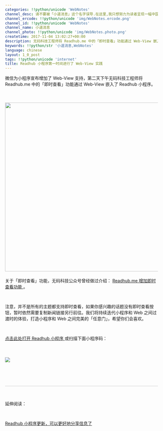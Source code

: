 ```yaml
---
categories: !!python/unicode 'WebNotes'
channel_desc: 请不要被「小道消息」这个名字误导.在这里,我只想努力为读者呈现一幅中国互联网的清明上河图.
channel_ercode: !!python/unicode 'img/WebNotes.ercode.png'
channel_id: !!python/unicode 'WebNotes'
channel_name: 小道消息
channel_photo: !!python/unicode 'img/WebNotes.photo.png'
createtime: 2017-11-04 13:02:27+00:00
description: 无码科技工程师将 Readhub.me 中的「即时查看」功能通过 Web-View 嵌入了 Readhub 小程序。
keywords: !!python/str '小道消息,WebNotes'
language: chinese
layout: 1_0_post
tags: !!python/unicode 'internet'
title: Readhub 小程序第一时间进行了 Web-View 实践
---
```

<div class="rich_media_content" id="js_content">
<p>
         微信为小程序宣布增加了 Web-View 支持，第二天下午无码科技工程师将 Readhub.me 中的「即时查看」功能通过 Web-View 嵌入了 Readhub 小程序。
        </p>
<p>
<br/>
</p>
<p style="margin-top: 20px;margin-bottom: 20px;white-space: normal;text-align: center;">
<img class="" data-backh="359" data-backw="202" data-copyright="0" data-ratio="1.7777777777777777" data-s="300,640" data-src="" data-type="jpeg" data-w="1242" src="{{ '/img/PoB2oAqHJibd2EMlw7TLKd1biaNkfEKNoorSpXcMMVC1x8do1AVniaMJoq0JjfDsTrXicP6gUpNGc97xxLkYegs5fw.jpeg' | prepend: site.img | replace: '//','/' }}" style="width: 556px;"/>
</p>
<p>
         关于「即时查看」功能，无码科技公众号曾经做过介绍：
         <a href="http://mp.weixin.qq.com/s?__biz=MzI2NDUyODcwMg==&amp;mid=2247483692&amp;idx=1&amp;sn=73b565dedce8fa8f58d4db6cff913f29&amp;chksm=eaaa777dddddfe6b0c1664f6aad288901aa7c644a20e7d79fa3f01f7242da5cd63d1e15e8e0e&amp;scene=21#wechat_redirect" target="_blank">
          Readhub.me 增加即时查看功能
         </a>
         。
        </p>
<p style="white-space: normal;">
<br/>
</p>
<p>
         注意，并不是所有的主题都支持即时查看，如果你感兴趣的话题没有即时查看按钮，暂时依然需要复制新闻链接另行前往。我们将持续迭代小程序和 Web 之间过渡时的体验，打造小程序和 Web 之间完美的「任意门」，希望你们会喜欢。
        </p>
<p style="white-space: normal;">
<br/>
</p>
<p>
<a class="weapp_text_link" data-miniprogram-appid="wxd83c7f07a0b00f1b" data-miniprogram-nickname="Readhub" data-miniprogram-path="pages/index" href="">
          点击此处打开 Readhub 小程序
         </a>
         或扫描下面小程序码：
        </p>
<p style="white-space: normal;line-height: 1.75em;">
<br/>
</p>
<p style="white-space: normal;">
<img class="" data-copyright="0" data-ratio="1" data-s="300,640" data-src="" data-type="jpeg" data-w="1280" src="{{ '/img/PoB2oAqHJibd1v77UZwHL4ACUshdUQtj56PSKfmReJcuibXgsXc1yUSjwnXjDXZ4UySknuQTzLWbfaZLQCt5nzbA.jpeg' | prepend: site.img | replace: '//','/' }}"/>
</p>
<p style="white-space: normal;">
<br/>
</p>
<p style="white-space: normal;">
<br/>
</p>
<hr style="margin-top: 1em;margin-bottom: 1em;white-space: normal;max-width: 100%;font-family: Lato, Helvetica, Arial, freesans, clean, sans-serif;border-right-width: 0px;border-bottom-width: 0px;border-left-width: 0px;border-top-style: solid;border-top-color: rgb(234, 234, 234);height: 1px;color: rgb(51, 51, 51);font-size: 15px;box-sizing: border-box !important;word-wrap: break-word !important;"/>
<p style="white-space: normal;">
<br/>
</p>
<p style="white-space: normal;">
         延伸阅读：
         <br/>
</p>
<p style="white-space: normal;">
<br/>
</p>
<p style="white-space: normal;">
<a href="http://mp.weixin.qq.com/s?__biz=MjM5ODIyMTE0MA==&amp;mid=2650970283&amp;idx=1&amp;sn=eb9ea9ad444d9487a79f3101c8e0bd6b&amp;chksm=bd383c908a4fb586484126b34eca4edbf702bf6d095941722796cdd665f835843956b44f5c12&amp;scene=21#wechat_redirect" target="_blank">
          Readhub 小程序更新，可以更好地分享信息了
         </a>
<br/>
</p>
<p>
<br/>
</p>
</div>